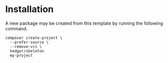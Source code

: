 # Installation

A new package may be created from this template by running the following command.

```shell
composer create-project \
  --prefer-source \
  --remove-vcs \
  hedger/skeleton
  my-project
```
